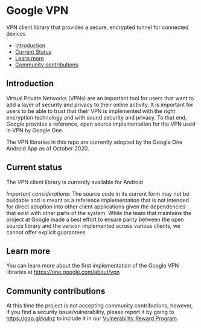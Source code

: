 # Google VPN

VPN client library that provides a secure, encrypted tunnel for connected devices

* [Introduction](#introduction)
* [Current Status](#current-status)
* [Learn more](#learn-more)
* [Community contributions](#community-contributions)

## Introduction
Virtual Private Networks (VPNs) are an important tool for users that want to add a layer of security and privacy to their online activity. It is important for users to be able to trust that their VPN is implemented with the right encryption technology and with sound security and privacy. To that end, Google provides a reference, open source implementation for the VPN used in VPN by Google One.

The VPN libraries in this repo are currently adopted by the Google One Android App as of October 2020.

## Current status
The VPN client library is currently available for Android

*Important considerations*:
The source code in its current form may not be buildable and is meant as a reference implementation that is not intended for direct adoption into other client applications given the dependencies that exist with other parts of the system.
While the team that maintains the project at Google made a best effort to ensure parity between the open source library and the version implemented across various clients, we cannot offer explicit guarantees

## Learn more
You can learn more about the first implementation of the Google VPN libraries at https://one.google.com/about/vpn

## Community contributions
At this time the project is not accepting community contributions, however, if you find a security issue/vulnerability, please report it by going to https://goo.gl/vulnz to include it in our [Vulnerability Reward Program](https://www.google.com/about/appsecurity/reward-program/).

